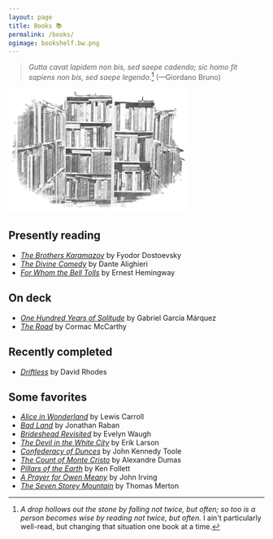 ```yaml
---
layout: page
title: Books 📚
permalink: /books/
ogimage: bookshelf.bw.png
---
```

> *Gutta cavat lapidem non bis, sed saepe cadendo; sic homo fit sapiens non bis, sed saepe legendo.*[^1] (—Giordano Bruno)

[^1]:*A drop hollows out the stone by falling not twice, but often; so too is a person becomes wise by reading not twice, but often.* I ain't particularly well-read, but changing that situation one book at a time.

<img src="/assets/og/bookshelf.bw.png" alt="bookshelf" width="70%" height="70%">

## Presently reading
- [*The Brothers Karamazov*](https://www.google.com/books/edition/The_Brothers_Karamazov/cZAkHnartsYC?hl=en&gbpv=0) by Fyodor Dostoevsky
- [*The Divine Comedy*](https://www.google.com/books/edition/The_Divine_Comedy/aiMRqLDYe2EC?hl=en&gbpv=0) by Dante Alighieri
- [*For Whom the Bell Tolls*](https://www.google.com/books/edition/For_Whom_the_Bell_Tolls/TdVQAQAAQBAJ?hl=en&gbpv=0&kptab=overview) by Ernest Hemingway

## On deck
- [*One Hundred Years of Solitude*](https://www.google.com/books/edition/One_Hundred_Years_of_Solitude/pgPWOaOctq8C?hl=en&gbpv=0) by Gabriel García Márquez
- [*The Road*](https://www.google.com/books/edition/The_Road/PfmjWho_zOAC?hl=en&gbpv=0) by Cormac McCarthy

## Recently completed
- [*Driftless*](https://www.google.com/books/edition/Driftless/9x8KFppvCAIC?hl=en&gbpv=0) by David Rhodes

## Some favorites
- [*Alice in Wonderland*](https://www.google.com/books/edition/Alice_s_Adventures_in_Wonderland/AjIWAAAAYAAJ?hl=en&gbpv=0) by Lewis Carroll
- [*Bad Land*](https://www.google.com/books/edition/Bad_Land/ZbiNJcYeM6gC?hl=en&gbpv=0) by Jonathan Raban
- [*Brideshead Revisited*](https://www.google.com/books/edition/Brideshead_Revisited/mAjbDwAAQBAJ) by Evelyn Waugh
- [*The Devil in the White City*](https://www.google.com/books/edition/_/my26rbCgjlYC?hl=en&sa=X&ved=2ahUKEwjjt_Wrhqv5AhUOjIkEHZliAsAQre8FegQIAxBZ) by Erik Larson
- [*Confederacy of Dunces*](https://www.google.com/books/edition/A_Confederacy_of_Dunces/WM6OztAsYWQC?hl=en&gbpv=0) by John Kennedy Toole
- [*The Count of Monte Cristo*](https://www.google.com/books/edition/The_Count_of_Monte_Cristo/RyEEAAAAQAAJ?hl=en&gbpv=0) by Alexandre Dumas
- [*Pillars of the Earth*](https://www.google.com/books/edition/_/QYYQDAAAQBAJ?hl=en&sa=X&ved=2ahUKEwit84DyoZLwAhXxhK0KHY5bDaUQ7_IDMB16BAgNEAU) by Ken Follett
- [*A Prayer for Owen Meany*](https://www.google.com/books/edition/A_Prayer_for_Owen_Meany/pcCpqpWPKrkC?hl=en&gbpv=0) by John Irving
- [*The Seven Storey Mountain*](https://www.google.com/books/edition/The_Seven_Storey_Mountain/SIZiPwAACAAJ?hl=en&kptab=overview) by Thomas Merton